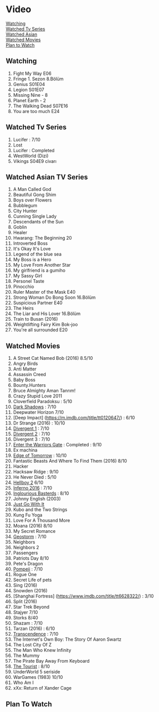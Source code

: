 # Video
[Watching](#watching)  
[Watched Tv Series](#watched-tv-series)  
[Watched Asian](#watched-asian-tv-series)  
[Watched Movies](#watched-movies)  
[Plan to Watch](#plan-to-watch)  

## Watching
1. Fight My Way E06
1. Fringe 1. Sezon 8.Bölüm
1. Genius S01E04
1. Legion S01E07
1. Missing Nine - 8
1. Planet Earth - 2
1. The Walking Dead S07E16
1. You are too much E24

## Watched Tv Series
1. Lucifer : 7/10
1. Lost
1. Lucifer : Completed
1. WestWorld (Dizi)
1. Vikings S04E9 civarı

## Watched Asian TV Series
1. A Man Called God
1. Beautiful Gong Shim
1. Boys over Flowers
1. Bubblegum
1. City Hunter
1. Cunning Single Lady
1. Descendants of the Sun
1. Goblin
1. Healer
1. Hwarang: The Beginning 20
1. Introverted Boss
1. It's Okay It's Love
1. Legend of the blue sea
1. My Boss is a Hero
1. My Love From Another Star
1. My girlfriend is a gumiho
1. My Sassy Girl
1. Personel Taste
1. Pinocchio
1. Ruler Master of the Mask E40
1. Strong Woman Do Bong Soon 16.Bölüm
1. Suspicious Partner E40
1. The Heirs
1. The Liar and His Lover 16.Bölüm
1. Train to Busan (2016)
1. Weightlifting Fairy Kim Bok-joo
1. You're all surrounded E20

## Watched Movies
1. A Street Cat Named Bob (2016)	8.5/10
1. Angry Birds
1. Anti Matter
1. Assassin Creed
1. Baby Boss
1. Bounty.Hunters
1. Bruce Almighty Aman Tanrım!
1. Crazy Stupid Love 2011
1. Cloverfield Paradoksu : 5/10
1. [Dark Shadows](https://www.imdb.com/title/tt1077368/) : 7/10
1. Deepwater Horizon 7/10
1. [Deep Impact] (https://m.imdb.com/title/tt0120647/) : 6/10
1. Dr Strange (2016) : 10/10
1. [Divergent 1](https://www.imdb.com/title/tt1840309/?ref_=ttls_li_i) : 7/10
1. [Divergent 2](https://www.imdb.com/title/tt2908446/?ref_=ttls_li_i) : 7/10
1. Divergent 3 : 7/10
1. [Enter the Warriors Gate](https://www.imdb.com/title/tt4652532/) : Completed : 9/10
1. Ex machina
1. [Edge of Tomorrow](http://www.beyazperde.com/filmler/film-185030/) : 10/10
1. Fantastic Beasts And Where To Find Them (2016)	8/10
1. Hacker
1. Hacksaw Ridge : 9/10
1. He Never Died : 5/10
1. [Hellboy 2](https://www.imdb.com/title/tt0411477/) 6/10
1. [Inferno 2016](https://www.imdb.com/title/tt3062096/) : 7/10
1. [Inglourious Basterds](https://m.imdb.com/title/tt0361748/) : 8/10
1. Johnny English (2003)
1. [Just Go With It](https://m.imdb.com/title/tt1564367/)
1. Kubo and the Two Strings
1. Kung Fu Yoga
1. Love For A Thousand More
1. Moana (2016)	8/10
1. My Secret Romance
1. [Geostorm](http://www.beyazperde.com/filmler/film-228321/) : 7/10
1. Neighbors
1. Neighbors 2
1. Passengers
1. Patriots Day 8/10
1. Pete's Dragon
1. [Pompeii](https://www.imdb.com/title/tt1921064/) : 7/10
1. Rogue One 
1. Secret Life of pets
1. Sing (2016)
1. Snowden (2016)
1. [Shanghai Fortress] (https://www.imdb.com/title/tt6628322/) : 3/10
1. Split (2016)
1. Star Trek Beyond
1. Stajyer 7/10
1. Storks 8/40
1. Shazam : 7/10
1. Tarzan (2016) : 6/10
1. [Transcendence](https://www.imdb.com/title/tt2209764/) : 7/10
1. The Internet's Own Boy: The Story Of Aaron Swartz
1. The Lost City Of Z
1. The Man Who Knew Infinity
1. The Mummy
1. The Pirate Bay Away From Keyboard
1. [The Tourist](https://www.imdb.com/title/tt1243957/) : 8/10
1. UnderWorld 5 seriside
1. WarGames (1983) 10/10
1. Who Am I
1. xXx: Return of Xander Cage

## Plan To Watch
